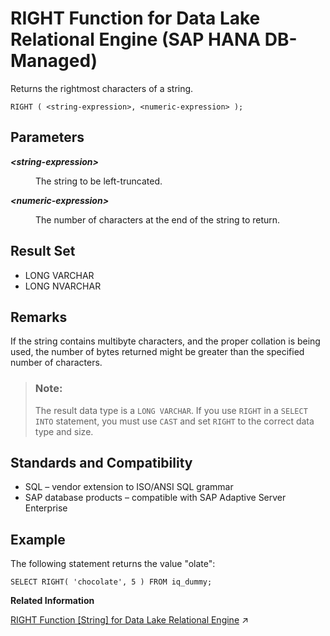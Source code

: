 <!-- loio03fba12b431c4d80bcb8933cd7e984ab -->

# RIGHT Function for Data Lake Relational Engine \(SAP HANA DB-Managed\)

Returns the rightmost characters of a string.



```
RIGHT ( <string-expression>, <numeric-expression> );
```



<a name="loio03fba12b431c4d80bcb8933cd7e984ab__section_kgp_gtt_vrb"/>

## Parameters


<dl>
<dt><b>

*<string-expression\>*

</b></dt>
<dd>

The string to be left-truncated.



</dd><dt><b>

*<numeric-expression\>*

</b></dt>
<dd>

The number of characters at the end of the string to return.



</dd>
</dl>



<a name="loio03fba12b431c4d80bcb8933cd7e984ab__section_yk1_htt_vrb"/>

## Result Set

-   LONG VARCHAR
-   LONG NVARCHAR



<a name="loio03fba12b431c4d80bcb8933cd7e984ab__section_isl_c43_wrb"/>

## Remarks

If the string contains multibyte characters, and the proper collation is being used, the number of bytes returned might be greater than the specified number of characters.

> ### Note:  
> The result data type is a `LONG VARCHAR`. If you use `RIGHT` in a `SELECT INTO` statement, you must use `CAST` and set `RIGHT` to the correct data type and size.



<a name="loio03fba12b431c4d80bcb8933cd7e984ab__section_qz1_d43_wrb"/>

## Standards and Compatibility

-   SQL – vendor extension to ISO/ANSI SQL grammar
-   SAP database products – compatible with SAP Adaptive Server Enterprise



<a name="loio03fba12b431c4d80bcb8933cd7e984ab__section_cb3_3tt_vrb"/>

## Example

The following statement returns the value "olate":

```
SELECT RIGHT( 'chocolate', 5 ) FROM iq_dummy;
```

**Related Information**  


[RIGHT Function \[String\] for Data Lake Relational Engine](https://help.sap.com/viewer/19b3964099384f178ad08f2d348232a9/2023_4_QRC/en-US/a57b364f84f210158a90b2b566be1d36.html "Returns the rightmost characters of a string.") :arrow_upper_right:

